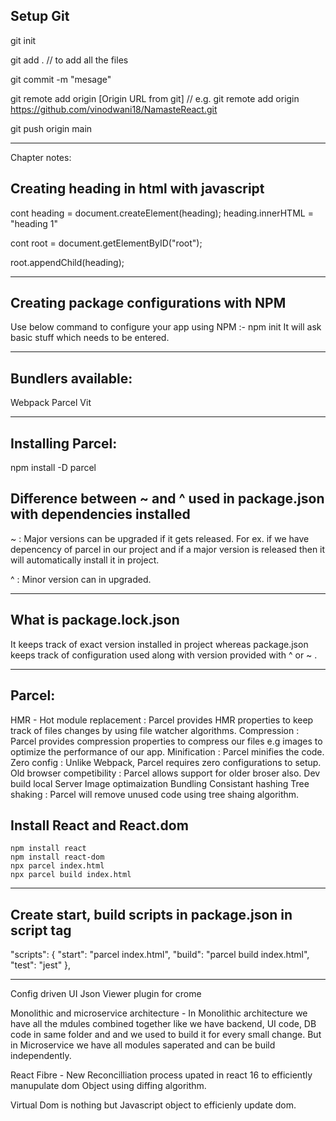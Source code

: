 Setup Git 
---------
git init

git add .    // to add all the files

git commit -m "mesage"

git remote add origin [Origin URL from git]   // e.g. git remote add origin https://github.com/vinodwani18/NamasteReact.git

git push origin main

-------------------------------

Chapter notes:

Creating heading in html with javascript
----------------------------------------

cont heading =  document.createElement(heading);
heading.innerHTML = "heading 1"

cont root = document.getElementByID("root");

root.appendChild(heading);

--------------------------

Creating package configurations with NPM 
----------------------------------------
Use below command to configure your app using NPM 
:- npm init
It will ask basic stuff which needs to be entered.

-----------------------------------------

Bundlers available:
-----------
Webpack
Parcel
Vit

-------
Installing Parcel:
------------------
npm install -D parcel

Difference between ~ and ^ used in package.json with dependencies installed
--------------------------------
~ : Major versions can be upgraded if it gets released.
For ex. if we have depencency of parcel in our project and if a major version is released then it will automatically install it in project.

^ : Minor version can in upgraded.

--------------------------------

What is package.lock.json
----------------------
It keeps track of exact version installed in project whereas package.json keeps track of configuration used along with version provided with ^ or ~ .

-------------------------
Parcel:
-------
HMR - Hot module replacement : Parcel provides HMR properties to keep track of files changes by using file watcher algorithms.
Compression : Parcel provides compression properties to compress our files e.g images to optimize the performance of our app.
Minification : Parcel minifies the code.
Zero config : Unlike Webpack, Parcel requires zero configurations to setup.
Old browser competibility : Parcel allows support for older broser also.
Dev build 
local Server
Image optimaization
Bundling
Consistant hashing
Tree shaking : Parcel will remove unused code using tree shaing algorithm.

Install React and React.dom
-----------------------------
    npm install react
    npm install react-dom
    npx parcel index.html
    npx parcel build index.html

-----------------------------

Create start, build scripts in package.json in script tag
-----------------
"scripts": {
    "start": "parcel index.html",
    "build": "parcel build index.html",
    "test": "jest"
  },

  -------------

  Config driven UI
  Json Viewer plugin for crome

  Monolithic and microservice architecture - In Monolithic architecture we have all the mdules combined together like we have backend, UI code, DB code in same folder and and we used to build it for every small change. But in Microservice we have all modules saperated and can be build independently.

  React Fibre - New Reconcilliation process upated in react 16 to efficiently manupulate dom Object using diffing algorithm.

  Virtual Dom is nothing but Javascript object to efficienly update dom.
